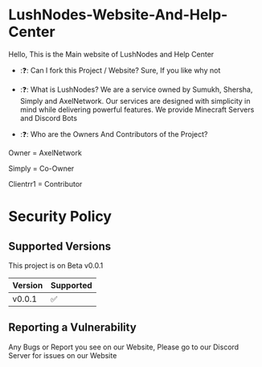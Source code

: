 # LushNodes-Website-And-Help-Center

Hello, This is the Main website of LushNodes and Help Center

- :❓: Can I fork this Project / Website?
Sure, If you like why not

- :❓: What is LushNodes?
We are a service owned by Sumukh, Shersha, Simply and AxelNetwork. Our services are designed with simplicity in mind while delivering powerful features. We provide Minecraft Servers and Discord Bots

- :❓: Who are the Owners And Contributors of the Project?

Owner = AxelNetwork

Simply = Co-Owner

Clientrr1 = Contributor

# Security Policy

## Supported Versions

This project is on Beta v0.0.1

| Version | Supported          |
| ------- | ------------------ |
| v0.0.1   | :white_check_mark: |

## Reporting a Vulnerability

Any Bugs or Report you see on our Website, Please go to our Discord Server for issues on our Website

